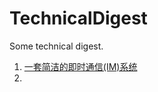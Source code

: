 # TechnicalDigest
Some technical digest.


1. [一套简洁的即时通信(IM)系统](http://weibo.com/p/1001603950681689090105?feed_filter=1#_0)
2. 